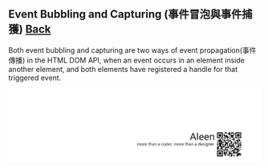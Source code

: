 ## Event Bubbling and Capturing (事件冒泡與事件捕獲) [Back](./../JavaScript.md)

Both event bubbling and capturing are two ways of event propagation(事件傳播) in the HTML DOM API, when an event occurs in an element inside another element, and both elements have registered a handle for that triggered event.

<a href="http://aleen42.github.io/" target="_blank" ><img src="./../../../pic/tail.gif"></a>